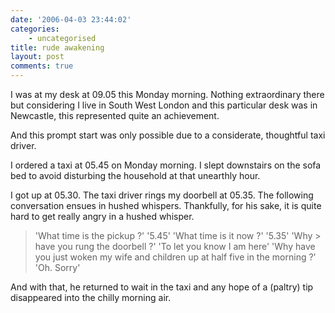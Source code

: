 ```yaml
---
date: '2006-04-03 23:44:02'
categories:
    - uncategorised
title: rude awakening
layout: post
comments: true
---
```

I was at my desk at 09.05 this Monday morning. Nothing extraordinary
there but considering I live in South West London and this particular
desk was in Newcastle, this represented quite an achievement.

And this prompt start was only possible due to a considerate,
thoughtful taxi driver.

I ordered a taxi at 05.45 on Monday morning. I slept downstairs
on the sofa bed to avoid disturbing the household at that unearthly
hour.

I got up at 05.30. The taxi driver rings my doorbell at 05.35. The
following conversation ensues in hushed whispers. Thankfully, for his
sake, it is quite hard to get really angry in a hushed whisper.

> 'What time is the pickup ?' '5.45' 
> 'What time is it now ?' '5.35' 
> 'Why > have you rung the doorbell ?' 'To let you know I am here' 
> 'Why have you just woken my wife and children up at half five
> in the morning ?'
> 'Oh. Sorry'

And with that, he returned to wait in the taxi and any hope of a
(paltry) tip disappeared into the chilly morning air.
